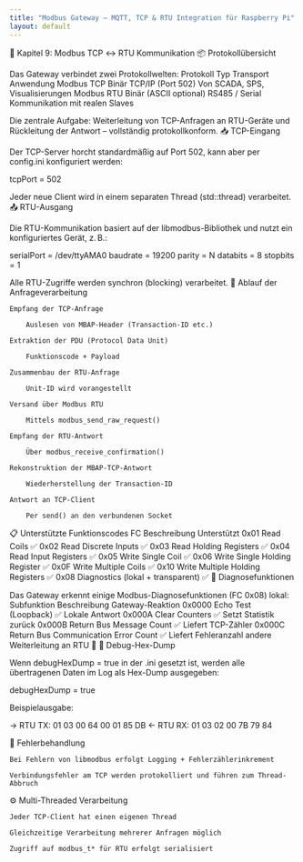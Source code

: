 ```yaml
---
title: "Modbus Gateway – MQTT, TCP & RTU Integration für Raspberry Pi"
layout: default
---
```


🔄 Kapitel 9: Modbus TCP ↔ RTU Kommunikation
📦 Protokollübersicht

Das Gateway verbindet zwei Protokollwelten:
Protokoll	Typ	Transport	Anwendung
Modbus TCP	Binär	TCP/IP (Port 502)	Von SCADA, SPS, Visualisierungen
Modbus RTU	Binär (ASCII optional)	RS485 / Serial	Kommunikation mit realen Slaves

Die zentrale Aufgabe: Weiterleitung von TCP-Anfragen an RTU-Geräte und Rückleitung der Antwort – vollständig protokollkonform.
📥 TCP-Eingang

Der TCP-Server horcht standardmäßig auf Port 502, kann aber per config.ini konfiguriert werden:

tcpPort = 502

Jeder neue Client wird in einem separaten Thread (std::thread) verarbeitet.
📤 RTU-Ausgang

Die RTU-Kommunikation basiert auf der libmodbus-Bibliothek und nutzt ein konfiguriertes Gerät, z. B.:

serialPort = /dev/ttyAMA0
baudrate = 19200
parity = N
databits = 8
stopbits = 1

Alle RTU-Zugriffe werden synchron (blocking) verarbeitet.
🔄 Ablauf der Anfrageverarbeitung

    Empfang der TCP-Anfrage

        Auslesen von MBAP-Header (Transaction-ID etc.)

    Extraktion der PDU (Protocol Data Unit)

        Funktionscode + Payload

    Zusammenbau der RTU-Anfrage

        Unit-ID wird vorangestellt

    Versand über Modbus RTU

        Mittels modbus_send_raw_request()

    Empfang der RTU-Antwort

        Über modbus_receive_confirmation()

    Rekonstruktion der MBAP-TCP-Antwort

        Wiederherstellung der Transaction-ID

    Antwort an TCP-Client

        Per send() an den verbundenen Socket

📋 Unterstützte Funktionscodes
FC	Beschreibung	Unterstützt
0x01	Read Coils	✅
0x02	Read Discrete Inputs	✅
0x03	Read Holding Registers	✅
0x04	Read Input Registers	✅
0x05	Write Single Coil	✅
0x06	Write Single Holding Register	✅
0x0F	Write Multiple Coils	✅
0x10	Write Multiple Holding Registers	✅
0x08	Diagnostics (lokal + transparent)	✅
🔎 Diagnosefunktionen

Das Gateway erkennt einige Modbus-Diagnosefunktionen (FC 0x08) lokal:
Subfunktion	Beschreibung	Gateway-Reaktion
0x0000	Echo Test (Loopback)	✅ Lokale Antwort
0x000A	Clear Counters	✅ Setzt Statistik zurück
0x000B	Return Bus Message Count	✅ Liefert TCP-Zähler
0x000C	Return Bus Communication Error Count	✅ Liefert Fehleranzahl
andere	Weiterleitung an RTU	🔁
🔧 Debug-Hex-Dump

Wenn debugHexDump = true in der .ini gesetzt ist, werden alle übertragenen Daten im Log als Hex-Dump ausgegeben:

debugHexDump = true

Beispielausgabe:

→ RTU TX:  01 03 00 64 00 01 85 DB
← RTU RX:  01 03 02 00 7B 79 84

🚨 Fehlerbehandlung

    Bei Fehlern von libmodbus erfolgt Logging + Fehlerzählerinkrement

    Verbindungsfehler am TCP werden protokolliert und führen zum Thread-Abbruch

⚙️ Multi-Threaded Verarbeitung

    Jeder TCP-Client hat einen eigenen Thread

    Gleichzeitige Verarbeitung mehrerer Anfragen möglich

    Zugriff auf modbus_t* für RTU erfolgt serialisiert


